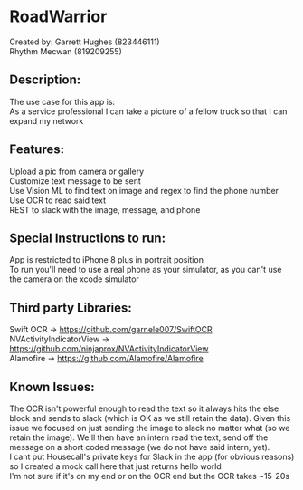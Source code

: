 # RoadWarrior

Created by:
Garrett Hughes (823446111) <br/>
Rhythm Mecwan (819209255)

## Description:
The use case for this app is:<br/>
As a service professional I can take a picture of a fellow truck so that I can expand my network

## Features:
Upload a pic from camera or gallery <br/>
Customize text message to be sent <br/>
Use Vision ML to find text on image and regex to find the phone number <br/>
Use OCR to read said text <br/>
REST to slack with the image, message, and phone

## Special Instructions to run:
App is restricted to iPhone 8 plus in portrait position <br/>
To run you'll need to use a real phone as your simulator, as you can't use the camera on the xcode simulator 

## Third party Libraries:
Swift OCR -> https://github.com/garnele007/SwiftOCR <br/>
NVActivityIndicatorView -> https://github.com/ninjaprox/NVActivityIndicatorView <br/>
Alamofire -> https://github.com/Alamofire/Alamofire

## Known Issues:
The OCR isn't powerful enough to read the text so it always hits the else block and sends to slack (which is OK as we still retain the data). Given this issue we focused on just sending the image to slack no matter what (so we retain the image). We'll then have an intern read the text, send off the message on a short coded message (we do not have said intern, yet). <br/>
I cant put Housecall's private keys for Slack in the app (for obvious reasons) so I created a mock call here that just returns hello world <br/>
I'm not sure if it's on my end or on the OCR end but the OCR takes ~15-20s 

